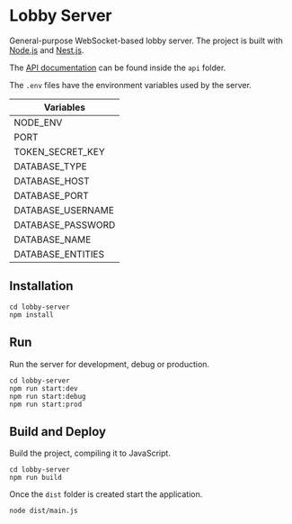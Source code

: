 # Lobby Server

General-purpose WebSocket-based lobby server. The project is built with [Node.js](https://nodejs.org/) and [Nest.js](https://nestjs.com/).

The [API documentation](https://adcimon.github.io/lobby-server/api/) can be found inside the `api` folder.

The `.env` files have the environment variables used by the server.

| Variables |
| ----- |
| NODE_ENV |
| PORT |
| TOKEN_SECRET_KEY |
| DATABASE_TYPE |
| DATABASE_HOST |
| DATABASE_PORT |
| DATABASE_USERNAME |
| DATABASE_PASSWORD |
| DATABASE_NAME |
| DATABASE_ENTITIES |

## Installation

```
cd lobby-server
npm install
```

## Run

Run the server for development, debug or production.
```
cd lobby-server
npm run start:dev
npm run start:debug
npm run start:prod
```

## Build and Deploy

Build the project, compiling it to JavaScript.
```
cd lobby-server
npm run build
```

Once the `dist` folder is created start the application.
```
node dist/main.js
```